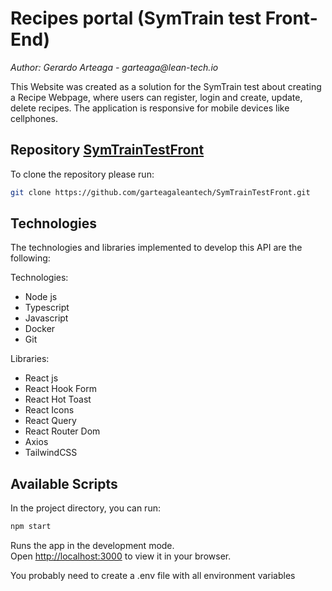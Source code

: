 # Recipes portal (SymTrain test Front-End)

_Author: Gerardo Arteaga - garteaga@lean-tech.io_

This Website was created as a solution for the SymTrain test about creating a Recipe Webpage, where users can register, login and create, update, delete recipes. The application is responsive for mobile devices like cellphones.

## Repository [SymTrainTestFront](https://github.com/garteagaleantech/SymTrainTestFront)

To clone the repository please run:

```sh
git clone https://github.com/garteagaleantech/SymTrainTestFront.git
```

## Technologies

The technologies and libraries implemented to develop this API are the following:

Technologies:

- Node js
- Typescript
- Javascript
- Docker
- Git

Libraries:

- React js
- React Hook Form
- React Hot Toast
- React Icons
- React Query
- React Router Dom
- Axios
- TailwindCSS

## Available Scripts

In the project directory, you can run:

```sh
npm start
```

Runs the app in the development mode.\
Open [http://localhost:3000](http://localhost:3000) to view it in your browser.

You probably need to create a .env file with all environment variables
